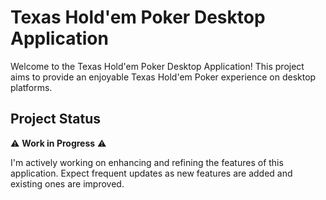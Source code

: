 # Texas Hold'em Poker Desktop Application

Welcome to the Texas Hold'em Poker Desktop Application! This project aims to provide an enjoyable Texas Hold'em Poker experience on desktop platforms.

## Project Status

⚠️ **Work in Progress** ⚠️

I'm actively working on enhancing and refining the features of this application. Expect frequent updates as new features are added and existing ones are improved.
